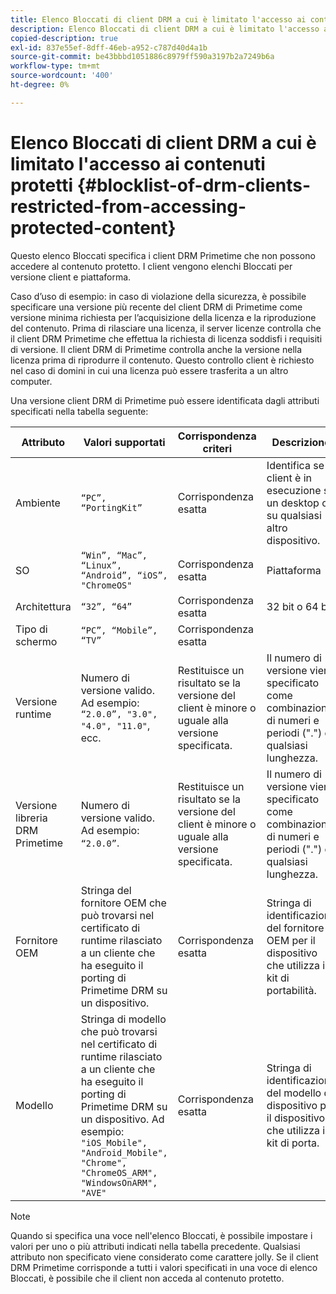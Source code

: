 ```yaml
---
title: Elenco Bloccati di client DRM a cui è limitato l'accesso ai contenuti protetti
description: Elenco Bloccati di client DRM a cui è limitato l'accesso ai contenuti protetti
copied-description: true
exl-id: 837e55ef-8dff-46eb-a952-c787d40d4a1b
source-git-commit: be43bbbd1051886c8979ff590a3197b2a7249b6a
workflow-type: tm+mt
source-wordcount: '400'
ht-degree: 0%

---
```


# Elenco Bloccati di client DRM a cui è limitato l&#39;accesso ai contenuti protetti {#blocklist-of-drm-clients-restricted-from-accessing-protected-content}

Questo elenco Bloccati specifica i client DRM Primetime che non possono accedere al contenuto protetto. I client vengono elenchi Bloccati per versione client e piattaforma.

Caso d’uso di esempio: in caso di violazione della sicurezza, è possibile specificare una versione più recente del client DRM di Primetime come versione minima richiesta per l’acquisizione della licenza e la riproduzione del contenuto. Prima di rilasciare una licenza, il server licenze controlla che il client DRM Primetime che effettua la richiesta di licenza soddisfi i requisiti di versione. Il client DRM di Primetime controlla anche la versione nella licenza prima di riprodurre il contenuto. Questo controllo client è richiesto nel caso di domini in cui una licenza può essere trasferita a un altro computer.

Una versione client DRM di Primetime può essere identificata dagli attributi specificati nella tabella seguente:

| **Attributo** | **Valori supportati** | **Corrispondenza criteri** | **Descrizione** |
|---|---|---|---|
| Ambiente | `“PC”, “PortingKit”` | Corrispondenza esatta | Identifica se il client è in esecuzione su un desktop o su qualsiasi altro dispositivo. |
| SO | `“Win”, “Mac”, “Linux”, “Android”, “iOS”, "ChromeOS"` | Corrispondenza esatta | Piattaforma |
| Architettura | `“32”, “64”` | Corrispondenza esatta | 32 bit o 64 bit |
| Tipo di schermo | `“PC”, “Mobile”, “TV”` | Corrispondenza esatta |  |
| Versione runtime | Numero di versione valido. Ad esempio: `“2.0.0”, "3.0", "4.0", "11.0"`, ecc. | Restituisce un risultato se la versione del client è minore o uguale alla versione specificata. | Il numero di versione viene specificato come combinazione di numeri e periodi (&quot;.&quot;) di qualsiasi lunghezza. |
| Versione libreria DRM Primetime | Numero di versione valido. Ad esempio: `“2.0.0”`. | Restituisce un risultato se la versione del client è minore o uguale alla versione specificata. | Il numero di versione viene specificato come combinazione di numeri e periodi (&quot;.&quot;) di qualsiasi lunghezza. |
| Fornitore OEM | Stringa del fornitore OEM che può trovarsi nel certificato di runtime rilasciato a un cliente che ha eseguito il porting di Primetime DRM su un dispositivo. | Corrispondenza esatta | Stringa di identificazione del fornitore OEM per il dispositivo che utilizza il kit di portabilità. |
| Modello | Stringa di modello che può trovarsi nel certificato di runtime rilasciato a un cliente che ha eseguito il porting di Primetime DRM su un dispositivo. Ad esempio: `"iOS_Mobile", "Android_Mobile", "Chrome", "ChromeOS_ARM", "WindowsOnARM", "AVE"` | Corrispondenza esatta | Stringa di identificazione del modello di dispositivo per il dispositivo che utilizza il kit di porta. |

>[!NOTE]
>
>Quando si specifica una voce nell&#39;elenco Bloccati, è possibile impostare i valori per uno o più attributi indicati nella tabella precedente. Qualsiasi attributo non specificato viene considerato come carattere jolly. Se il client DRM Primetime corrisponde a tutti i valori specificati in una voce di elenco Bloccati, è possibile che il client non acceda al contenuto protetto.
